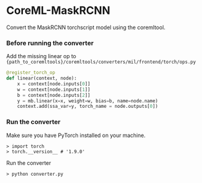 # CoreML-MaskRCNN
Convert the MaskRCNN torchscript model using the coremltool.

### Before running the converter

Add the missing linear op to `{path_to_coremltools}/coremltools/converters/mil/frontend/torch/ops.py`

```python
@register_torch_op
def linear(context, node):
    x = context[node.inputs[0]]
    w = context[node.inputs[1]]
    b = context[node.inputs[2]]
    y = mb.linear(x=x, weight=w, bias=b, name=node.name)
    context.add(ssa_var=y, torch_name = node.outputs[0])
```

### Run the converter

Make sure you have PyTorch installed on your machine. 

```
> import torch
> torch.__version__ # '1.9.0'
```
Run the converter
```
> python converter.py
```

